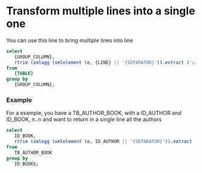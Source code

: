 # Transform multiple lines into a single one

You can use this line to bring multiple lines into line

```sql
select 
   {GROUP_COLUMN},
   rtrim (xmlagg (xmlelement (e, {LINE} || '{SEPARATOR}')).extract ('//text()'), '{SEPARATOR}') {COLUMN_NAME}
from 
   {TABLE}
group by 
   {GROUP_COLUMN};
```

### Example

For a example, you have a TB_AUTHOR_BOOK, with a ID_AUTHOR and ID_BOOK, n..n and want to return in a single line all the authors

```sql
select 
   ID_BOOK,
   rtrim (xmlagg (xmlelement (e, ID_AUTHOR || '{SEPARATOR}')).extract ('//text()'), ';') authors
from 
   TB_AUTHOR_BOOK
group by 
   ID_BOOKS;
```
